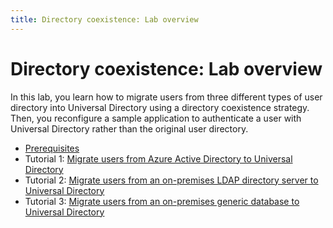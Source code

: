 ```yaml
---
title: Directory coexistence: Lab overview
---
```


# Directory coexistence: Lab overview

In this lab, you learn how to migrate users from three different types of user directory into Universal Directory using a directory coexistence strategy. Then, you reconfigure a sample application to authenticate a user with Universal Directory rather than the original user directory.

* [Prerequisites](/docs/reference/architecture-center/directory-coexistence/lab-prerequisites)
* Tutorial 1: [Migrate users from Azure Active Directory to Universal Directory](/docs/reference/architecture-center/directory-coexistence/lab-1-azure-ad)
* Tutorial 2: [Migrate users from an on-premises LDAP directory server to Universal Directory](/docs/reference/architecture-center/directory-coexistence/lab-2-ldap-server)
* Tutorial 3: [Migrate users from an on-premises generic database to Universal Directory](/docs/reference/architecture-center/directory-coexistence/lab-3-generic-database)

